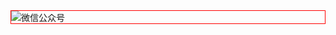 <img style="border:1px red solid; display:block; margin:0 auto;" :src="$withBase('/qrcode.jpg')" alt="微信公众号" />
